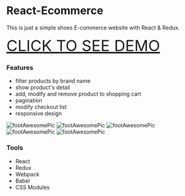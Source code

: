 # React-Ecommerce
This is just a simple shoes E-commerce website with React & Redux.

<a href="https://owen824.github.io/React-Ecommerce/public/#/" style="font-size: 40px">CLICK TO SEE DEMO</a>

### Features

- filter products by brand name
- show product's detail
- add, modify and remove product to shopping cart
- pagination
- modify checkout list
- responsive design


![footAwesomePic](https://github.com/Owen824/React-Ecommerce/tree/gh-pages/src/assets/img/footAwesome1.PNG?raw=true)
![footAwesomePic](https://github.com/Owen824/React-Ecommerce/tree/gh-pages/src/assets/img/footAwesome2.PNG?raw=true)
![footAwesomePic](https://github.com/Owen824/React-Ecommerce/tree/gh-pages/src/assets/img/footAwesome3.PNG?raw=true)
![footAwesomePic](https://github.com/Owen824/React-Ecommerce/tree/gh-pages/src/assets/img/footAwesome4.PNG?raw=true)
![footAwesomePic](https://github.com/Owen824/React-Ecommerce/tree/gh-pages/src/assets/img/footAwesome5.PNG?raw=true)

### Tools

- React
- Redux
- Webpack
- Babel
- CSS Modules